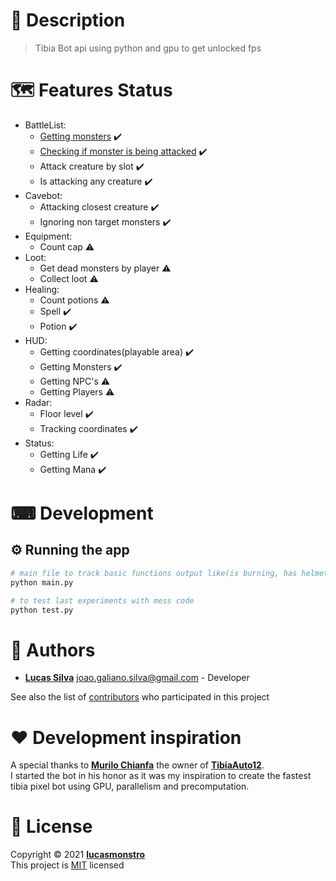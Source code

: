 # 📝 Description

> Tibia Bot api using python and gpu to get unlocked fps

# 🗺️ Features Status

- BattleList:
  - [Getting monsters](battleList/docs/README.md) :heavy_check_mark:
  - [Checking if monster is being attacked](battleList/docs/README.md) :heavy_check_mark:
  - Attack creature by slot :heavy_check_mark:
  - Is attacking any creature :heavy_check_mark:
- Cavebot:
  - Attacking closest creature :heavy_check_mark:
  - Ignoring non target monsters :heavy_check_mark:
- Equipment:
  - Count cap :warning:
- Loot:
  - Get dead monsters by player :warning:
  - Collect loot :warning:
- Healing:
  - Count potions :warning:
  - Spell :heavy_check_mark:
  - Potion :heavy_check_mark:
- HUD:
  - Getting coordinates(playable area) :heavy_check_mark:
  - Getting Monsters :heavy_check_mark:
  - Getting NPC's :warning:
  - Getting Players :warning:
- Radar:
  - Floor level :heavy_check_mark:
  - Tracking coordinates :heavy_check_mark:
- Status:
  - Getting Life :heavy_check_mark:
  - Getting Mana :heavy_check_mark:

# ⌨ Development

## ⚙ Running the app

```bash
# main file to track basic functions output like(is burning, has helmet equipped, etc)
python main.py

# to test last experiments with mess code
python test.py
```

# 👷 Authors

- [**Lucas Silva**](https://github.com/lucasmonstro) joao.galiano.silva@gmail.com -
  Developer

See also the list of [contributors](../../graphs/contributors) who participated
in this project

# ❤️ Development inspiration

A special thanks to [**Murilo Chianfa**](https://github.com/MuriloChianfa) the owner of [**TibiaAuto12**](https://github.com/MuriloChianfa/TibiaAuto12).  
I started the bot in his honor as it was my inspiration to create the fastest tibia pixel bot using GPU, parallelism and precomputation.

# 📝 License

Copyright © 2021 [**lucasmonstro**](https://github.com/lucasmonstro)  
This project is [MIT](https://opensource.org/licenses/MIT) licensed
